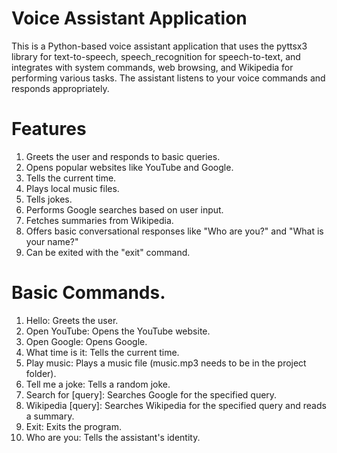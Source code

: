 # Voice Assistant Application
This is a Python-based voice assistant application that uses the pyttsx3 library for text-to-speech, speech_recognition for speech-to-text, and integrates with system commands, web browsing, and Wikipedia for performing various tasks. The assistant listens to your voice commands and responds appropriately.

# Features
1. Greets the user and responds to basic queries.<br>
2. Opens popular websites like YouTube and Google.<br>
3. Tells the current time.<br>
4. Plays local music files.<br>
5. Tells jokes.<br>
6. Performs Google searches based on user input.<br>
7. Fetches summaries from Wikipedia.<br>
8. Offers basic conversational responses like "Who are you?" and "What is your name?"<br>
9. Can be exited with the "exit" command.<br>

# Basic Commands.
1. Hello: Greets the user.<br>
2. Open YouTube: Opens the YouTube website.<br>
3. Open Google: Opens Google.<br>
4. What time is it: Tells the current time.<br>
5. Play music: Plays a music file (music.mp3 needs to be in the project folder).<br>
6. Tell me a joke: Tells a random joke.<br>
7. Search for [query]: Searches Google for the specified query.<br>
8. Wikipedia [query]: Searches Wikipedia for the specified query and reads a summary.<br>
9. Exit: Exits the program.<br>
10. Who are you: Tells the assistant's identity.<br>
